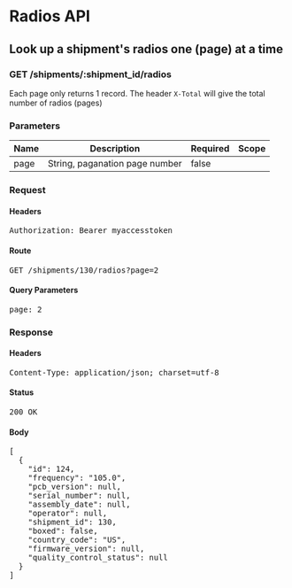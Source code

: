 # Radios API

## Look up a shipment&#39;s radios one (page) at a time 

### GET /shipments/:shipment_id/radios

Each page only returns 1 record. The header `X-Total` will give the total number of radios (pages)

### Parameters

| Name | Description | Required | Scope |
|------|-------------|----------|-------|
| page | String, paganation page number | false |  |

### Request

#### Headers

<pre>Authorization: Bearer myaccesstoken</pre>

#### Route

<pre>GET /shipments/130/radios?page=2</pre>

#### Query Parameters

<pre>page: 2</pre>

### Response

#### Headers

<pre>Content-Type: application/json; charset=utf-8</pre>

#### Status

<pre>200 OK</pre>

#### Body

<pre>[
  {
    "id": 124,
    "frequency": "105.0",
    "pcb_version": null,
    "serial_number": null,
    "assembly_date": null,
    "operator": null,
    "shipment_id": 130,
    "boxed": false,
    "country_code": "US",
    "firmware_version": null,
    "quality_control_status": null
  }
]</pre>
